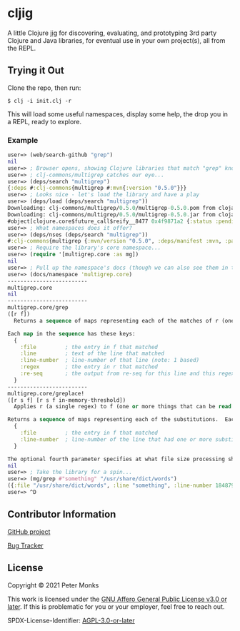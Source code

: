 
# cljig

A little Clojure [jig](https://en.wikipedia.org/wiki/Jig_(tool)) for discovering, evaluating, and prototyping 3rd party
Clojure and Java libraries, for eventual use in your own project(s), all from the REPL.

## Trying it Out
Clone the repo, then run:

```shell
$ clj -i init.clj -r
```

This will load some useful namespaces, display some help, the drop you in a REPL, ready to explore.

### Example
```clojure
user=> (web/search-github "grep")
nil
user=> ; Browser opens, showing Clojure libraries that match "grep" known to GitHub
user=> ; clj-commons/multigrep catches our eye...
user=> (deps/search "multigrep")
{:deps #:clj-commons{multigrep #:mvn{:version "0.5.0"}}}
user=> ; Looks nice - let's load the library and have a play
user=> (deps/load (deps/search "multigrep"))
Downloading: clj-commons/multigrep/0.5.0/multigrep-0.5.0.pom from clojars
Downloading: clj-commons/multigrep/0.5.0/multigrep-0.5.0.jar from clojars
#object[clojure.core$future_call$reify__8477 0x4f9871a2 {:status :pending, :val nil}]
user=> ; What namespaces does it offer?
user=> (deps/nses (deps/search "multigrep"))
#:clj-commons{multigrep {:mvn/version "0.5.0", :deps/manifest :mvn, :parents #{[]}, :paths ["~/.m2/repository/clj-commons/multigrep/0.5.0/multigrep-0.5.0.jar"], :nses [multigrep.core]}}
user=> ; Require the library's core namespace...
user=> (require '[multigrep.core :as mg])
nil
user=> ; Pull up the namespace's docs (though we can also see them in the browser window we opened above)...
user=> (docs/namespace 'multigrep.core)
-------------------------
multigrep.core
nil
-------------------------
multigrep.core/grep
([r f])
  Returns a sequence of maps representing each of the matches of r (one or more regexes) in f (one or more things that can be read by clojure.io/reader).

Each map in the sequence has these keys:
  {
    :file         ; the entry in f that matched
    :line         ; text of the line that matched
    :line-number  ; line-number of that line (note: 1 based)
    :regex        ; the entry in r that matched
    :re-seq       ; the output from re-seq for this line and this regex
  }
-------------------------
multigrep.core/greplace!
([r s f] [r s f in-memory-threshold])
  Applies r (a single regex) to f (one or more things that can be read by clojure.io/reader), substituting s (a string, or a function of one parameter (the match(es) from the regex) returning a string).

Returns a sequence of maps representing each of the substitutions.  Each map in the sequence has these keys:
  {
    :file         ; the entry in f that matched
    :line-number  ; line-number of the line that had one or more substitutions (note: 1 based)
  }

The optional fourth parameter specifies at what file size processing should switch from in-memory to on-disk.  It defaults to 1MB.
nil
user=> ; Take the library for a spin...
user=> (mg/grep #"something" "/usr/share/dict/words")
({:file "/usr/share/dict/words", :line "something", :line-number 184879, :regex #"something", :re-seq ("something")} {:file "/usr/share/dict/words", :line "somethingness", :line-number 184880, :regex #"something", :re-seq ("something")} {:file "/usr/share/dict/words", :line "undersomething", :line-number 214685, :regex #"something", :re-seq ("something")})
user=> ^D
```

## Contributor Information

[GitHub project](https://github.com/pmonks/cljig)

[Bug Tracker](https://github.com/pmonks/cljig/issues)

## License

Copyright © 2021 Peter Monks

This work is licensed under the [GNU Affero General Public License v3.0 or later](http://www.gnu.org/licenses/agpl-3.0.html).
If this is problematic for you or your employer, feel free to reach out.

SPDX-License-Identifier: [AGPL-3.0-or-later](https://spdx.org/licenses/AGPL-3.0-or-later.html)
